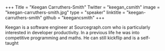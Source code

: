 +++
Title = "Keegan Carruthers-Smith"
Twitter = "keegan_csmith"
image = "keegan-carruthers-smith.jpg"
type = "speaker"
linktitle = "keegan-carruthers-smith"
github = "keegancsmith"
+++

Keegan is a software engineer at Sourcegraph.com who is particularly interested in developer productivity. In a previous life he was into competitive programming and maths. He can still kickflip and is a self-taught
